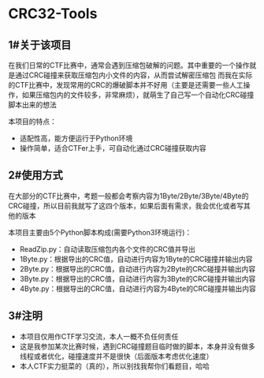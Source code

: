 # CRC32-Tools
## 1#关于该项目
在我们日常的CTF比赛中，通常会遇到压缩包破解的问题。其中重要的一个操作就是通过CRC碰撞来获取压缩包内小文件的内容，从而尝试解密压缩包
而我在实际的CTF比赛中，发现常用的CRC的爆破脚本并不好用（主要是还需要一些人工操作，如果压缩包内的文件较多，非常麻烦），就萌生了自己写一个自动化CRC碰撞脚本出来的想法

本项目的特点：
- 适配性高，能方便运行于Python环境
- 操作简单，适合CTFer上手，可自动化通过CRC碰撞获取内容

## 2#使用方式
在大部分的CTF比赛中，考题一般都会考察内容为1Byte/2Byte/3Byte/4Byte的CRC碰撞，所以目前我就写了这四个版本，如果后面有需求，我会优化或者写其他的版本

本项目主要由5个Python脚本构成(需要Python3环境运行)：
- ReadZip.py：自动读取压缩包内各个文件的CRC值并导出
- 1Byte.py：根据导出的CRC值，自动进行内容为1Byte的CRC碰撞并输出内容
- 2Byte.py：根据导出的CRC值，自动进行内容为2Byte的CRC碰撞并输出内容
- 3Byte.py：根据导出的CRC值，自动进行内容为3Byte的CRC碰撞并输出内容
- 4Byte.py：根据导出的CRC值，自动进行内容为4Byte的CRC碰撞并输出内容

## 3#注明
- 本项目仅用作CTF学习交流，本人一概不负任何责任
- 这是我参加某次比赛时候，遇到CRC碰撞题目临时做的脚本，本身并没有做多线程或者优化，碰撞速度并不是很快（后面版本考虑优化速度）
- 本人CTF实力挺菜的（真的），所以别找我帮你们看题目，哈哈
